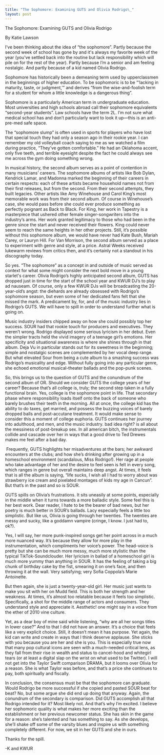 ```yaml
---
title: "The Sophomore: Examining GUTS and Olivia Rodrigo\_"
layout: post
---
```


The Sophomore: Examining GUTS and Olivia Rodrigo  

By Katie Lawson

I’ve been thinking about the idea of “the sophomore”. Partly because the second week of school has gone by and it's always my favorite week of the year (you’ve settled back into the routine but lack responsibility which will pile on for the rest of the year). Partly because I’m a senior and am feeling nostalgic. And partly because of a kid named Olivia Rodrigo. 

Sophomore has historically been a demeaning term used by upperclassmen in the beginnings of higher education. To be sophomoric is to be “‘lacking in maturity, taste, or judgment,’” and derives “from the wise-and-foolish term for a student for whom a little knowledge is a dangerous thing”.

Sophomore is a particularly American term in undergraduate education. Most universities and high schools abroad call their sophomore equivalents “second-year students”. Law schools have the term 2L. I’m not sure what medical school has and don’t particularly want to look it up—this is an anti-pre-med safe space. 

The “sophomore slump” is often used in sports for players who have lost that special touch they had only a season ago in their rookie year. I can remember my old volleyball coach saying to me as we watched a film during practice, “They’ve gotten comfortable.” He had an Oklahoma accent, only five teeth, and terrible eyesight despite the fact he could always see me across the gym doing something wrong. 

In musical history, the second album serves as a point of contention in many musicians’ careers. The sophomore albums of artists like Bob Dylan, Kendrick Lamar, and Madonna marked the beginning of their careers in certain respects: each of these artists became household names not from their first releases, but from the second. From their second attempts, they built legacies. Other artists like Amy Winehouse and Carol King’s most memorable work was from their second album. Of course in Winehouse’s case, she would pass before she could ever produce something as perfectly poignant as Back to Black. For King, her work in Tapestry is a masterpiece that ushered other female singer-songwriters into the industry’s arms. Her work granted legitimacy to those who had been in the genre since the start and never received their flowers. King could never seem to reach the same heights in her other projects. Still, it’s possible without this sophomore album, we would have never had Kate Bush, Mariah Carey, or Lauryn Hill. For Van Morrison, the second album served as a place to experiment with genre and style, at a price. Astral Weeks received lukewarm reviews from critics then, and it’s certainly not a standout in his discography today. 

So yes. “The sophomore” as a concept in and outside of music served as context for what some might consider the next bold move in a young starlet's career. Olivia Rodrigo’s highly anticipated second album, GUTS has dropped just in time for the start of the school year and KWUR DJ’s to play ad nauseam. Of course, only a few KWUR DJs will be broadcasting the 20-year-old’s angst: the diehards are already obsessed with Rodrigo’s sophomore season, but even some of her dedicated fans felt that she missed the mark. A predicament by, for, and of the music industry lies in Rodrigo’s GUTS. We will have to spill in order to understand further what is going on. 

Music industry insiders chipped away on how she could possibly top her success. SOUR had that rookie touch for producers and executives. They weren’t wrong. Rodrigo displayed some serious lyricism in her debut. Even the simpler tracts held the vivid imagery of a teenage girl’s emotions. Her specificity and situational awareness is where she shines through in that album. Deja Vu in particular stands out for its sweetness in the beginning; simple and nostalgic scenes are complemented by her vocal deep range. But what elevated Sour from being a cute album to a smashing success was Rodrigo’s musicality and edge. Without fully going into any particular genre, she echoed emotional musical-theater ballads and the pop-punk scenes.  

So, this brings us to the question of GUTS and the conundrum of the second album of OR. Should we consider GUTS the college years of her career? Because that’s all college is, truly; the second step taken in a fully functional brain. Yes, college is the sophomore point in life. That secondary phase where responsibility loads itself onto the back of someone who barely brushes their teeth in the morning. All at once, the college kid has the ability to do taxes, get married, and possess the buzzing voices of barely dropped balls and post-accutane treatment. It would make sense to consider this a moment of college euphoria. GUTS continues her journey into adulthood, and men, and the music industry. bad idea right? is all about the messiness of post-breakup sex. In all american bitch, the instrumentals collide and cascade over her in ways that a good drive to Ted Drewes makes me feel after a bad day.

 Frequently, GUTS highlights her misadventures at the bars; her awkward encounters at the clubs; and how she’s drinking after growing up in a homeschool environment (scandalous, Miss Rodrigo!). Her rage at people who take advantage of her and the desire to feel seen is felt in every song, which ranges in genre but overall maintains deep angst. At times, it feels that is all the album is saying, “life sucks, I wish all I had to worry about was strawberry ice cream and pixelated montages of kids my age in Cancun”. But that’s in the past and so is SOUR. 

GUTS spills on Olivia’s frustrations. It sits uneasily at some points, especially in the middle when it turns towards a more balladic style. Some feel this is her best work. Dear reader, I hate to be the bearer of bad news, but her poetry is much better in SOUR’s ballads. Lacy especially feels a little too simplistic. But like us, Olivia is going through her twenties. The twenties are messy and sucky, like a goddamn vampire (cringe, I know. I just had to, ok?).  

Yes, I will say, her more punk-inspired songs get her point across in a much more nuanced way. It’s because they allow for more play in the instrumentation, which compliments her voice’s power. The head-voice is pretty but she can be much more messy, much more stylistic than the typical TikTok-Soundclouder. Her lyricism in ballad of a homeschool girl is much more yummy than anything in SOUR. It has the feeling of taking a big chunk of birthday cake by the fist, smearing it on one’s face, and then throwing it at the wall. Very satisfying; very Sofia Coppola’s Marie Antoinette. 

But then again, she is just a twenty-year-old girl. Her music just wants to make you sit with her on Mudd field. This is both her strength and her weakness. At times, it’s almost too relatable because it feels too simplistic. Specifically, a shot for the middle range of actors and consumers. They understand style and appreciate it. Aesthetic! one might say in a voice from the ether of 2010 vine culture. 

Yet, as a dear boy of mine said while listening, “why are all her songs titles in lower case?” And to that I did not have an answer. It’s a choice that feels like a very explicit choice. Still, it doesn’t mean it has purpose. Yet again, the kid can write and create in ways that I think deserve applause. She sticks with you because you are her and she is you. This is especially true now that many pop cultural icons are seen with a much-needed critical lens, as they fall from their rise in wealth and status to cancel-hood and whitegirl tears (or at least a digital slap on the wrist on what used to be Twitter). I will not get into the Taylor Swift comparison DRAMA, but it looms over Olivia for a reason. She is what Taylor was before, and that’s a price she continues to pay, both spiritually and fiscally.  

In conclusion, the consensus must be that the sophomore can graduate. Would Rodrigo be more successful if she copied and pasted SOUR beat for beat? No, but some argue she did end up doing that anyway. Again, the conundrum of the secondary is comparison. Did GUTS accomplish all that Rodrigo intended for it? Most likely not. And that’s why I’m excited. I believe her sophomoric quality is what makes her more exciting than the establishment or her previous newcomer status. She has skin in the game for a reason: she’s talented and has something to say. As she develops, she’ll shake off some of the varsity blues and inspire us with something completely different. For now, we sit in her GUTS and she in ours. 

Thanks for the spill. 

-K and KWUR 



